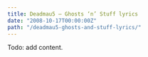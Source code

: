 ```yaml
---
title: Deadmau5 – Ghosts ‘n’ Stuff lyrics
date: "2008-10-17T00:00:00Z"
path: "/deadmau5-ghosts-and-stuff-lyrics/"
---
```


Todo: add content.